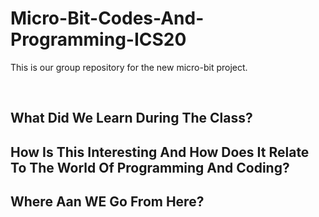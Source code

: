 # Micro-Bit-Codes-And-Programming-ICS20


This is our group repository for the new micro-bit project.

<br>

<h2> What Did We Learn During The Class?

<br>

<h2> How Is This Interesting And How Does It Relate To The World Of Programming And Coding?

<br>

<h2> Where Aan WE Go From Here?

